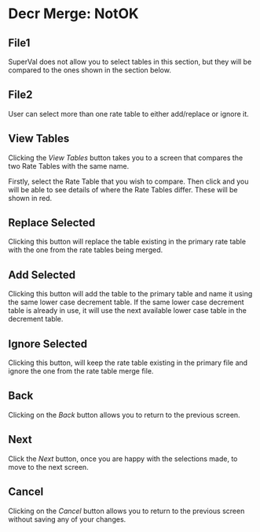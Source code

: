 # Decr Merge: NotOK



## File1

SuperVal does not allow you to select tables in this section, but they
will be compared to the ones shown in the section below.

## File2

User can select more than one rate table to either add/replace or ignore
it.

## View Tables

Clicking the _View Tables_ button takes you to a screen that compares the
two Rate Tables with the same name.

Firstly, select the Rate Table that you wish to compare. Then click and
you will be able to see details of where the Rate Tables differ. These
will be shown in red.

## Replace Selected

Clicking this button will replace the table existing in the primary rate
table with the one from the rate tables being merged.

## Add Selected

Clicking this button will add the table to the primary table and name it
using the same lower case decrement table. If the same lower case
decrement table is already in use, it will use the next available lower
case table in the decrement table.

## Ignore Selected

Clicking this button, will keep the rate table existing in the primary
file and ignore the one from the rate table merge file.

## Back

Clicking on the _Back_ button allows you to return to the previous screen.

## Next

Click the _Next_ button, once you are happy with the selections made, to
move to the next screen.

## Cancel

Clicking on the _Cancel_ button allows you to return to the previous
screen without saving any of your changes.